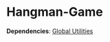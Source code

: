 Hangman-Game
============

**Dependencies**:
[Global Utilities](https://github.com/ShaneHD/Global-Utilities)
